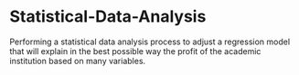 # Statistical-Data-Analysis
Performing a statistical data analysis process to adjust a regression model that will explain in the best possible way the profit of the academic institution based on many variables.

